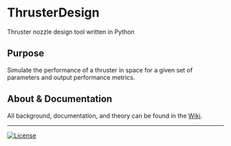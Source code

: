 # ThrusterDesign
Thruster nozzle design tool written in Python

## Purpose
Simulate the performance of a thruster in space for a given set of parameters and output performance metrics.

## About & Documentation
All background, documentation, and theory can be found in the [Wiki](https://github.com/runphilrun/ThrusterDesign/wiki).

***
[![License](https://img.shields.io/github/license/runphilrun/ThrusterDesign.svg?style=flat-square)](https://github.com/runphilrun/ThrusterDesign/blob/master/LICENSE.md)
